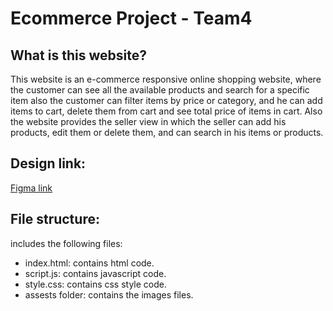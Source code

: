 # Ecommerce Project - Team4

## What is this website?
  This website is an e-commerce responsive online shopping website, where the customer can see all the available products and search for a specific item also the customer can filter items by price or category, and he can add items to cart, delete them from cart and see total price of items in cart.
  Also the website provides the seller view in which the seller can add his products, edit them or delete them, and can search in his items or products.

## Design link:
 [Figma link](https://www.figma.com/file/VjvsWuXEHf4O00vzUOPON1/E-commerce?node-id=0%3A1)

## File structure:
includes the following files:
- index.html: contains html code.
- script.js: contains javascript code.
- style.css: contains css style code. 
- assests folder: contains the images files.

